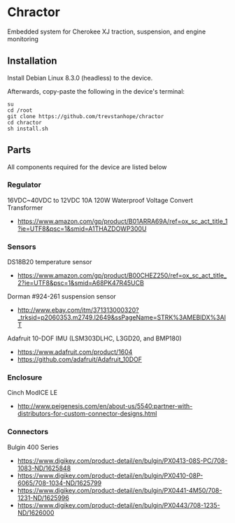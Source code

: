 # Chractor
Embedded system for Cherokee XJ traction, suspension, and engine monitoring

## Installation
Install Debian Linux 8.3.0 (headless) to the device.

Afterwards, copy-paste the following in the device's terminal:

    su
    cd /root
    git clone https://github.com/trevstanhope/chractor
    cd chractor
    sh install.sh

## Parts
All components required for the device are listed below

### Regulator
16VDC~40VDC to 12VDC 10A 120W Waterproof Voltage Convert Transformer

* https://www.amazon.com/gp/product/B01ARRA69A/ref=ox_sc_act_title_1?ie=UTF8&psc=1&smid=A1THAZDOWP300U

### Sensors
DS18B20 temperature sensor

* https://www.amazon.com/gp/product/B00CHEZ250/ref=ox_sc_act_title_2?ie=UTF8&psc=1&smid=A68PK47R45UCB

Dorman #924-261 suspension sensor

* http://www.ebay.com/itm/371313000320?_trksid=p2060353.m2749.l2649&ssPageName=STRK%3AMEBIDX%3AIT

Adafruit 10-DOF IMU (LSM303DLHC, L3GD20, and BMP180)

* https://www.adafruit.com/product/1604
* https://github.com/adafruit/Adafruit_10DOF

### Enclosure
Cinch ModICE LE

* http://www.peigenesis.com/en/about-us/5540:partner-with-distributors-for-custom-connector-designs.html

### Connectors
Bulgin 400 Series 

* https://www.digikey.com/product-detail/en/bulgin/PX0413-08S-PC/708-1083-ND/1625848
* https://www.digikey.com/product-detail/en/bulgin/PX0410-08P-6065/708-1034-ND/1625799
* https://www.digikey.com/product-detail/en/bulgin/PX0441-4M50/708-1231-ND/1625996
* https://www.digikey.com/product-detail/en/bulgin/PX0443/708-1235-ND/1626000
